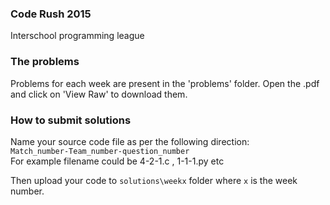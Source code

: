 ### Code Rush 2015
  
Interschool programming league  
  
### The problems

Problems for each week are present in the 'problems' folder. 
Open the .pdf and click on 'View Raw' to download them.
  
### How to submit solutions

Name your source code file as per the following direction:  
`Match_number-Team_number-question_number`  
For example filename could be 4-2-1.c , 1-1-1.py etc  
  
Then upload your code to `solutions\weekx` folder where `x` is the week number.
